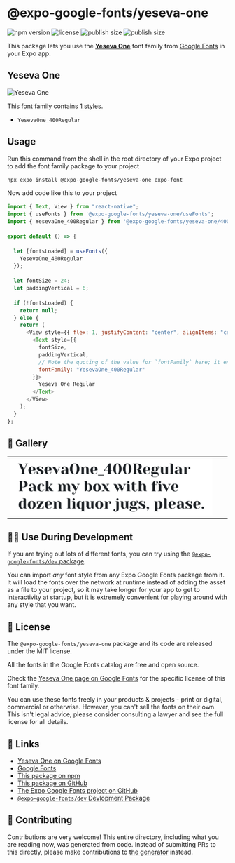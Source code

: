 # @expo-google-fonts/yeseva-one

![npm version](https://flat.badgen.net/npm/v/@expo-google-fonts/yeseva-one)
![license](https://flat.badgen.net/github/license/expo/google-fonts)
![publish size](https://flat.badgen.net/packagephobia/install/@expo-google-fonts/yeseva-one)
![publish size](https://flat.badgen.net/packagephobia/publish/@expo-google-fonts/yeseva-one)

This package lets you use the [**Yeseva One**](https://fonts.google.com/specimen/Yeseva+One) font family from [Google Fonts](https://fonts.google.com/) in your Expo app.

## Yeseva One

![Yeseva One](./font-family.png)

This font family contains [1 styles](#-gallery).

- `YesevaOne_400Regular`

## Usage

Run this command from the shell in the root directory of your Expo project to add the font family package to your project

```sh
npx expo install @expo-google-fonts/yeseva-one expo-font
```

Now add code like this to your project

```js
import { Text, View } from "react-native";
import { useFonts } from '@expo-google-fonts/yeseva-one/useFonts';
import { YesevaOne_400Regular } from '@expo-google-fonts/yeseva-one/400Regular';

export default () => {

  let [fontsLoaded] = useFonts({
    YesevaOne_400Regular
  });

  let fontSize = 24;
  let paddingVertical = 6;

  if (!fontsLoaded) {
    return null;
  } else {
    return (
      <View style={{ flex: 1, justifyContent: "center", alignItems: "center" }}>
        <Text style={{
          fontSize,
          paddingVertical,
          // Note the quoting of the value for `fontFamily` here; it expects a string!
          fontFamily: "YesevaOne_400Regular"
        }}>
          Yeseva One Regular
        </Text>
      </View>
    );
  }
};
```

## 🔡 Gallery


||||
|-|-|-|
|![YesevaOne_400Regular](./400Regular/YesevaOne_400Regular.ttf.png)||||


## 👩‍💻 Use During Development

If you are trying out lots of different fonts, you can try using the [`@expo-google-fonts/dev` package](https://github.com/expo/google-fonts/tree/master/font-packages/dev#readme).

You can import _any_ font style from any Expo Google Fonts package from it. It will load the fonts over the network at runtime instead of adding the asset as a file to your project, so it may take longer for your app to get to interactivity at startup, but it is extremely convenient for playing around with any style that you want.


## 📖 License

The `@expo-google-fonts/yeseva-one` package and its code are released under the MIT license.

All the fonts in the Google Fonts catalog are free and open source.

Check the [Yeseva One page on Google Fonts](https://fonts.google.com/specimen/Yeseva+One) for the specific license of this font family.

You can use these fonts freely in your products & projects - print or digital, commercial or otherwise. However, you can't sell the fonts on their own. This isn't legal advice, please consider consulting a lawyer and see the full license for all details.

## 🔗 Links

- [Yeseva One on Google Fonts](https://fonts.google.com/specimen/Yeseva+One)
- [Google Fonts](https://fonts.google.com/)
- [This package on npm](https://www.npmjs.com/package/@expo-google-fonts/yeseva-one)
- [This package on GitHub](https://github.com/expo/google-fonts/tree/master/font-packages/yeseva-one)
- [The Expo Google Fonts project on GitHub](https://github.com/expo/google-fonts)
- [`@expo-google-fonts/dev` Devlopment Package](https://github.com/expo/google-fonts/tree/master/font-packages/dev)

## 🤝 Contributing

Contributions are very welcome! This entire directory, including what you are reading now, was generated from code. Instead of submitting PRs to this directly, please make contributions to [the generator](https://github.com/expo/google-fonts/tree/master/packages/generator) instead.
